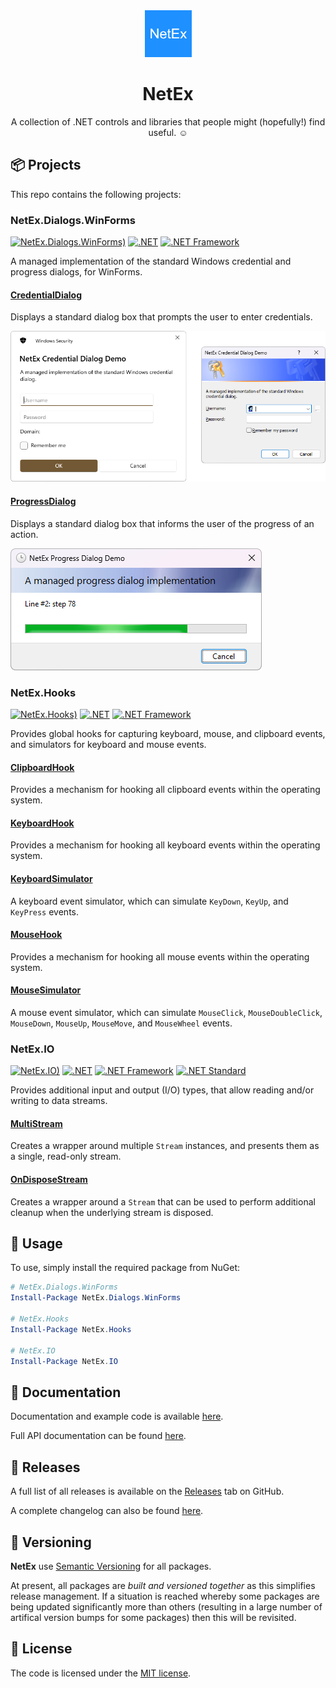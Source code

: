 ﻿<div align="center">

<img src="res/images/icon.png" alt="NetEx.WinForms.ProgressDialog" width="75" />

# NetEx

A collection of .NET controls and libraries that people might (hopefully!) find useful. :relaxed:

</div>

## 📦 Projects

This repo contains the following projects:

### NetEx.Dialogs.WinForms
[![NetEx.Dialogs.WinForms)](https://img.shields.io/nuget/v/NetEx.Dialogs.WinForms.svg)](https://www.nuget.org/packages/NetEx.Dialogs.WinForms/) [![.NET](https://img.shields.io/badge/.net%20-5.0+-8A2BE2)](https://dotnet.microsoft.com/download) [![.NET Framework](https://img.shields.io/badge/.net%20framework-2.0+-8A2BE2)](https://dotnet.microsoft.com/en-us/download/dotnet-framework)

A managed implementation of the standard Windows credential and progress dialogs, for WinForms.

#### [CredentialDialog](https://peckmore.github.io/NetEx/overview/dialogs.winforms/credentialdialog.html)
Displays a standard dialog box that prompts the user to enter credentials.

![Credential Dialog)](res/images/credential-dialog-both.png)

#### [ProgressDialog](https://peckmore.github.io/NetEx/overview/dialogs.winforms/progressdialog.html)
Displays a standard dialog box that informs the user of the progress of an action.

![Progress Dialog)](res/images/progress-dialog-new.png)

### NetEx.Hooks
[![NetEx.Hooks)](https://img.shields.io/nuget/v/NetEx.Hooks.svg)](https://www.nuget.org/packages/NetEx.Hooks/) [![.NET](https://img.shields.io/badge/.net%20-5.0+-8A2BE2)](https://dotnet.microsoft.com/download) [![.NET Framework](https://img.shields.io/badge/.net%20framework-2.0+-8A2BE2)](https://dotnet.microsoft.com/en-us/download/dotnet-framework)

Provides global hooks for capturing keyboard, mouse, and clipboard events, and simulators for keyboard and mouse events.

#### [ClipboardHook](https://peckmore.github.io/NetEx/overview/hooks/clipboardhook.html)
Provides a mechanism for hooking all clipboard events within the operating system.

#### [KeyboardHook](https://peckmore.github.io/NetEx/overview/hooks/keyboardhook.html)
Provides a mechanism for hooking all keyboard events within the operating system.
#### [KeyboardSimulator](https://peckmore.github.io/NetEx/overview/hooks/keyboardsimulator.html)
A keyboard event simulator, which can simulate `KeyDown`, `KeyUp`, and `KeyPress` events.
#### [MouseHook](https://peckmore.github.io/NetEx/overview/hooks/mousehook.html)
Provides a mechanism for hooking all mouse events within the operating system.

#### [MouseSimulator](https://peckmore.github.io/NetEx/overview/hooks/mousesimulator.html)
A mouse event simulator, which can simulate `MouseClick`, `MouseDoubleClick`, `MouseDown`, `MouseUp`, `MouseMove`, and `MouseWheel` events.

### NetEx.IO
[![NetEx.IO)](https://img.shields.io/nuget/v/NetEx.IO.svg)](https://www.nuget.org/packages/NetEx.IO/) [![.NET](https://img.shields.io/badge/.net%20-5.0+-8A2BE2)](https://dotnet.microsoft.com/download) [![.NET Framework](https://img.shields.io/badge/.net%20framework-2.0+-8A2BE2)](https://dotnet.microsoft.com/en-us/download/dotnet-framework) [![.NET Standard](https://img.shields.io/badge/.net%20standard-2.0+-8A2BE2)](https://dotnet.microsoft.com/en-us/platform/dotnet-standard)

Provides additional input and output (I/O) types, that allow reading and/or writing to data streams.

#### [MultiStream](https://peckmore.github.io/NetEx/overview/io/multistream.html)
Creates a wrapper around multiple `Stream` instances, and presents them as a single, read-only stream.
#### [OnDisposeStream](https://peckmore.github.io/NetEx/overview/io/ondisposestream.html)
Creates a wrapper around a `Stream` that can be used to perform additional cleanup when the underlying stream is disposed.

## 🙌 Usage

To use, simply install the required package from NuGet:

```powershell
# NetEx.Dialogs.WinForms
Install-Package NetEx.Dialogs.WinForms

# NetEx.Hooks
Install-Package NetEx.Hooks

# NetEx.IO
Install-Package NetEx.IO
```

## 📖 Documentation

Documentation and example code is available [here](https://peckmore.github.io/NetEx/overview/overview.html).

Full API documentation can be found [here](https://peckmore.github.io/NetEx/api/NetEx.Dialogs.WinForms.html).

## 🚀 Releases

A full list of all releases is available on the [Releases](https://github.com/Peckmore/NetEx/releases) tab on GitHub.

A complete changelog can also be found [here](https://github.com/Peckmore/NetEx/blob/main/CHANGELOG.md).

## 🔢 Versioning

**NetEx** use [Semantic Versioning](https://semver.org) for all packages.

At present, all packages are _built and versioned together_ as this simplifies release management. If a situation is reached whereby some packages are being updated significantly more than others (resulting in a large number of artifical version bumps for some packages) then this will be revisited.

## 📄 License

The code is licensed under the [MIT license](https://github.com/Peckmore/NetEx?tab=readme-ov-file#MIT-1-ov-file).